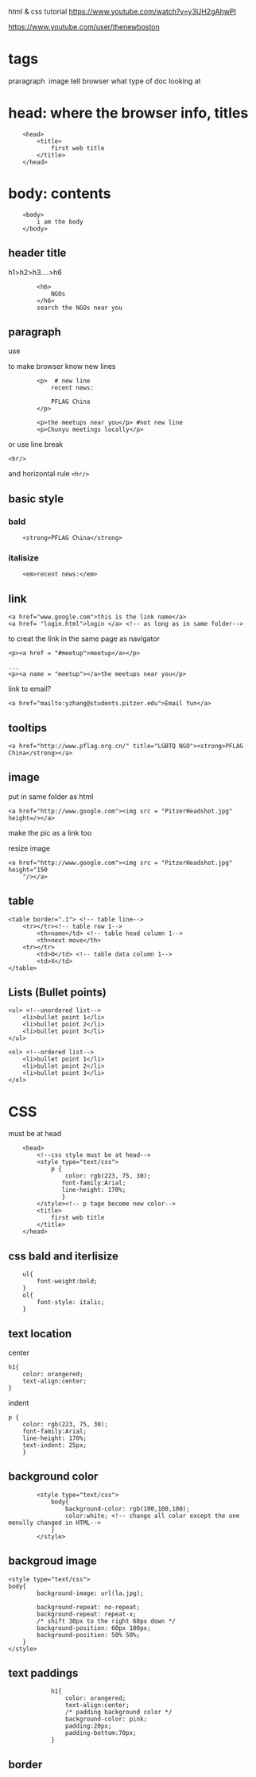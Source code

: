 html & css tutorial
https://www.youtube.com/watch?v=y3UH2gAhwPI

https://www.youtube.com/user/thenewboston

# tags
<p> praragraph
<img> image
<!doctype html> tell browser what type of doc looking at 
<!-- a comment of start of this file -->

# head: where the browser info, titles

```
    <head>
        <title>
            first web title
        </title>
    </head>
```

# body: contents
```
    <body>
        i am the body
    </body>
```
## header title
h1>h2>h3....>h6
```
        <h6>
            NGOs
        </h6>
        search the NGOs near you
```
## paragraph
use <p></p> to make browser know new lines
```
        <p>  # new line
            recent news:

            PFLAG China
        </p>
        
        <p>the meetups near you</p> #not new line
        <p>Chunyu meetings locally</p>
```

or use line break
```
<br/>
```

and horizontal rule ```<hr/>```

## basic style
### bald
```
    <strong>PFLAG China</strong>
```
### italisize
```
    <em>recent news:</em>
```
## link
```
<a href="www.google.com">this is the link name</a>
<a href= "login.html">login </a> <!-- as long as in same folder-->
```
to creat the link in the same page as navigator

```
<p><a href = "#meetup">meetup</a></p>

...
<p><a name = "meetup"></a>the meetups near you</p>
```

link to email? 
```
<a href="mailto:yzhang@students.pitzer.edu">Email Yun</a>
```

## tooltips
```
<a href="http://www.pflag.org.cn/" title="LGBTQ NGO"><strong>PFLAG China</strong></a>
```

## image 
put in same folder as html
```
<a href="http://www.google.com"><img src = "PitzerHeadshot.jpg" height=/></a>
```
make the pic as a link too

resize image
```
<a href="http://www.google.com"><img src = "PitzerHeadshot.jpg" height="150
    "/></a>
```
## table
```
<table border=".1"> <!-- table line-->
    <tr></tr><!-- table row 1-->
        <th>name</td> <!-- table head column 1-->
        <th>next move</th>
    <tr></tr>
        <td>O</td> <!-- table data column 1-->
        <td>X</td>
</table>
```

## Lists (Bullet points)
```
<ul> <!--unordered list-->
    <li>bullet point 1</li>
    <li>bullet point 2</li>
    <li>bullet point 3</li>
</ul>

<ol> <!--ordered list-->
    <li>bullet point 1</li>
    <li>bullet point 2</li>
    <li>bullet point 3</li>
</ol>
```

# CSS
must be at head
```
    <head>
        <!--css style must be at head-->
        <style type="text/css"> 
            p {
                color: rgb(223, 75, 30);
               font-family:Arial;
               line-height: 170%;
               } 
        </style><!-- p tage become new color-->
        <title>
            first web title
        </title>
    </head>
```

## css bald and iterlisize
```
    ul{
        font-weight:bold;
    }
    ol{
        font-style: italic;
    }
```

## text location
center
```
h1{
    color: orangered;
    text-align:center;
}
```

indent
```
p {
    color: rgb(223, 75, 30);
    font-family:Arial;
    line-height: 170%;
    text-indent: 25px;
    } 
```

## background color
```
        <style type="text/css">
            body{
                background-color: rgb(100,100,100);
                color:white; <!-- change all color except the one menully changed in HTML-->
            } 
        </style>
```
## backgroud image
```
<style type="text/css">
body{
        background-image: url(la.jpg);

        background-repeat: no-repeat;
        background-repeat: repeat-x;
        /* shift 30px to the right 60px down */
        background-position: 60px 100px;
        background-position: 50% 50%;
    }
</style>
```

## text paddings
```
            h1{
                color: orangered;
                text-align:center;
                /* padding background color */
                background-color: pink; 
                padding:20px;
                padding-bottom:70px;
            }
```
## border